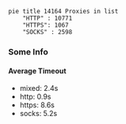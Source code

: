 
```mermaid
pie title 14164 Proxies in list
    "HTTP" : 10771
    "HTTPS": 1067
    "SOCKS" : 2598
```

### Some Info
#### Average Timeout

- mixed: 2.4s
- http: 0.9s
- https: 8.6s
- socks: 5.2s